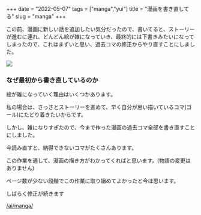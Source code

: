 +++
date = "2022-05-07"
tags = ["manga","yui"]
title = "漫画を書き直してる"
slug = "manga"
+++

この前、漫画に新しい話を追加したい気分だったので、書いてると、ストーリーが進むに連れ、どんどん絵が雑になっていき、最終的には下書きみたいになってしまったので、これはまずいと思い、過去コマの修正からやり直すことにしました。

![](https://files.mastodon.social/media_attachments/files/108/258/586/466/983/571/original/3d9e1b4781eac1c7.jpg)

### なぜ最初から書き直しているのか

絵が雑になっていく理由はいくつかあります。

私の場合は、さっさとストーリーを進めて、早く自分が思い描いているコマ(ゴール)にたどり着きたいからです。

しかし、雑になりすぎたので、今まで作った漫画の過去コマ全部を書き直すことにしました。

今読み直すと、納得できないコマがたくさんあります。

この作業を通して、漫画の描き方がわかってくればと思います。(物語の変更はありません)

ページ数が少ない段階でこの作業に取り組めてよかったと今は思います。

しばらく修正が続きます

[/ai/manga/](/ai/manga/)

